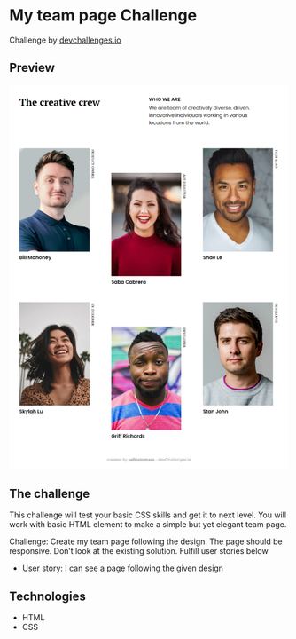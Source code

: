 # My team page Challenge

Challenge by [devchallenges.io](https://devchallenges.io/)

## Preview

![Design preview for the Social media dashboard](./images/preview.png)

## The challenge

This challenge will test your basic CSS skills and get it to next level. You will work with basic HTML element to make a simple but yet elegant team page.

Challenge: Create my team page following the design. The page should be responsive. Don’t look at the existing solution. Fulfill user stories below

- User story: I can see a page following the given design

## Technologies

- HTML
- CSS
